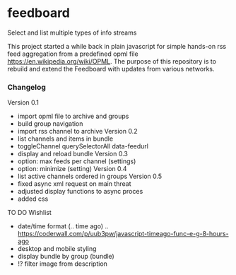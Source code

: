 # feedboard
  
  Select and list multiple types of info streams 
   
  This project started a while back in plain javascript for simple hands-on rss feed aggregation from a predefined opml file https://en.wikipedia.org/wiki/OPML.  The purpose of this repository is to rebuild and extend the Feedboard with updates from various networks.
  

### Changelog

Version 0.1
- import opml file to archive and groups
- build group navigation
- import rss channel to archive
Version 0.2
- list channels and items in bundle
- toggleChannel querySelectorAll data-feedurl
- display and reload bundle
Version 0.3
- option: max feeds per channel (settings)
- option: minimize (setting)
Version 0.4
- list active channels ordered in groups
Version 0.5
- fixed async xml request on main threat
- adjusted display functions to async proces
- added css



TO DO
Wishlist
- date/time format (.. time ago) .. https://coderwall.com/p/uub3pw/javascript-timeago-func-e-g-8-hours-ago
- desktop and mobile styling
- display bundle by group (bundle)
- !? filter image from description
